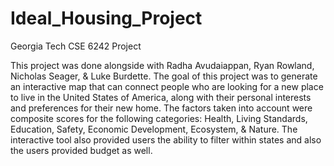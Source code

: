 # Ideal_Housing_Project
Georgia Tech CSE 6242 Project

This project was done alongside with Radha Avudaiappan, Ryan Rowland, Nicholas Seager, & Luke Burdette. The goal of this project was to generate an interactive map that can connect people who are looking for a new place to live in the United States of America, along with their personal interests and preferences for their new home. The factors taken into account were composite scores for the following categories: Health, Living Standards, Education, Safety, Economic Development, Ecosystem, & Nature. The interactive tool also provided users the ability to filter within states and also the users provided budget as well. 
